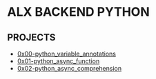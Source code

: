 # ALX BACKEND PYTHON

## PROJECTS

- [0x00-python_variable_annotations](/0x00-python_variable_annotations)
- [0x01-python_async_function](/0x01-python_async_function)
- [0x02-python_async_comprehension](/0x02-python_async_comprehension)
